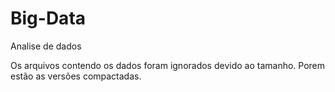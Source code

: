 # Big-Data

Analise de dados

Os arquivos contendo os dados foram ignorados devido ao tamanho. 
Porem estão as versões compactadas.
